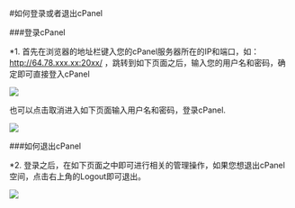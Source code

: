 <!-- --- tag: cpanel -->

<!-- --- title: 如何登录或者退出cPanel -->
#如何登录或者退出cPanel

###登录cPanel

*1. 首先在浏览器的地址栏键入您的cPanel服务器所在的IP和端口，如：http://64.78.xxx.xx:20xx/ ，跳转到如下页面之后，输入您的用户名和密码，确定即可直接登入cPanel

![](http://ww2.sinaimg.cn/large/a74ecc4cjw1e13awyq77wj.jpg)
 
   也可以点击取消进入如下页面输入用户名和密码，登录cPanel.

![](http://ww2.sinaimg.cn/large/a74e55b4jw1e13b0p92isj.jpg)

###如何退出cPanel

*2. 登录之后，在如下页面之中即可进行相关的管理操作，如果您想退出cPanel空间，点击右上角的Logout即可退出。

![](http://ww2.sinaimg.cn/large/a74ecc4cjw1e13bertcjvj.jpg)

